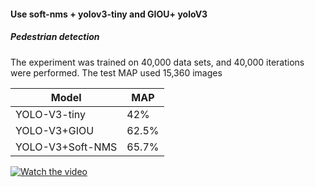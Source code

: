#### Use soft-nms + yolov3-tiny and GIOU+ yoloV3

##### Pedestrian detection

The experiment was trained on 40,000 data sets, and 40,000 iterations were performed. 
The test MAP used 15,360 images


Model    |   MAP
-------- | ---------
 YOLO-V3-tiny |    42%
YOLO-V3+GIOU  |   62.5%
 YOLO-V3+Soft-NMS |   65.7%

[![Watch the video](https://raw.github.com/GabLeRoux/WebMole/master/ressources/WebMole_Youtube_Video.png)](https://youtu.be/Ho4Wayeyrwo)
